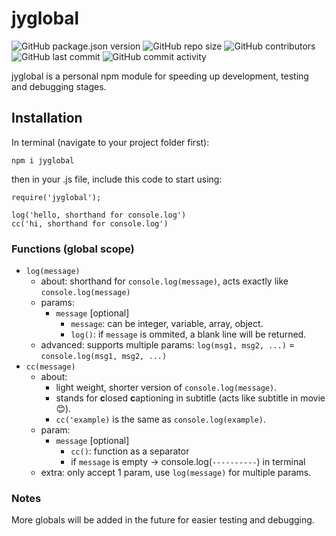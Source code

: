 # jyglobal

![GitHub package.json version](https://img.shields.io/github/package-json/v/jyydev/npm-jyglobal?logo=npm)
![GitHub repo size](https://img.shields.io/github/repo-size/jyydev/npm-jyglobal?label=size&logo=github)
![GitHub contributors](https://img.shields.io/github/contributors/jyydev/npm-jyglobal?color=orange&logo=github)
![GitHub last commit](https://img.shields.io/github/last-commit/jyydev/npm-jyglobal?logo=github)
![GitHub commit activity](https://img.shields.io/github/commit-activity/m/jyydev/npm-jyglobal?logo=github)

jyglobal is a personal npm module for speeding up development, testing and debugging stages.

## Installation

In terminal (navigate to your project folder first):

```
npm i jyglobal
```

then in your .js file, include this code to start using:

```
require('jyglobal');

log('hello, shorthand for console.log')
cc('hi, shorthand for console.log')
```

### Functions (global scope)

- `log(message)`
  - about: shorthand for `console.log(message)`, acts exactly like `console.log(message)`
  - params:
    - `message` [optional]
      - `message`: can be integer, variable, array, object.
      - `log()`: if `message` is ommited, a blank line will be returned.
  - advanced: supports multiple params: `log(msg1, msg2, ...)` = `console.log(msg1, msg2, ...)`
- `cc(message)`
  - about:
    - light weight, shorter version of `console.log(message)`.
    - stands for **c**losed **c**aptioning in subtitle (acts like subtitle in movie 😊).
    - `cc('example)` is the same as `console.log(example)`.
  - param:
    - `message` [optional]
      - `cc()`: function as a separator
      - if `message` is empty -> console.log(`----------`) in terminal
  - extra: only accept 1 param, use `log(message)` for multiple params.

### Notes

More globals will be added in the future for easier testing and debugging.
